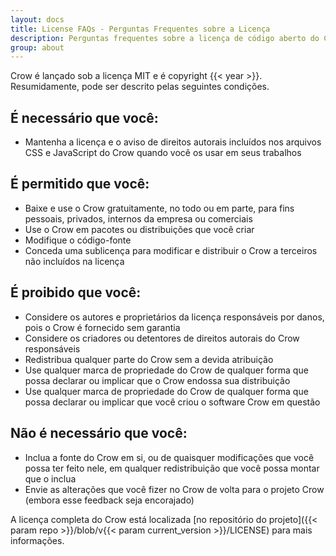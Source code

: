 ```yaml
---
layout: docs
title: License FAQs - Perguntas Frequentes sobre a Licença
description: Perguntas frequentes sobre a licença de código aberto do Crow.
group: about
---
```


Crow é lançado sob a licença MIT e é copyright {{< year >}}. Resumidamente, pode ser descrito pelas seguintes condições.

## É necessário que você:

- Mantenha a licença e o aviso de direitos autorais incluídos nos arquivos CSS e JavaScript do Crow quando você os usar em seus trabalhos

## É permitido que você:

- Baixe e use o Crow gratuitamente, no todo ou em parte, para fins pessoais, privados, internos da empresa ou comerciais
- Use o Crow em pacotes ou distribuições que você criar
- Modifique o código-fonte
- Conceda uma sublicença para modificar e distribuir o Crow a terceiros não incluídos na licença

## É proibido que você:

- Considere os autores e proprietários da licença responsáveis por danos, pois o Crow é fornecido sem garantia
- Considere os criadores ou detentores de direitos autorais do Crow responsáveis
- Redistribua qualquer parte do Crow sem a devida atribuição
- Use qualquer marca de propriedade do Crow de qualquer forma que possa declarar ou implicar que o Crow endossa sua distribuição
- Use qualquer marca de propriedade do Crow de qualquer forma que possa declarar ou implicar que você criou o software Crow em questão

## Não é necessário que você:

- Inclua a fonte do Crow em si, ou de quaisquer modificações que você possa ter feito nele, em qualquer redistribuição que você possa montar que o inclua
- Envie as alterações que você fizer no Crow de volta para o projeto Crow (embora esse feedback seja encorajado)

A licença completa do Crow está localizada [no repositório do projeto]({{< param repo >}}/blob/v{{< param current_version >}}/LICENSE) para mais informações.

